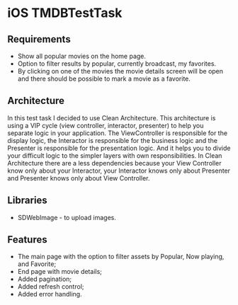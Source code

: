 # iOS TMDBTestTask
 
## Requirements
 
 - Show all popular movies on the home page.
 - Option to filter results by popular, currently broadcast, my favorites.
 - By clicking on one of the movies the movie details screen will be open and there should be possible to mark a movie as a favorite.

## Architecture

In this test task I decided to use Clean Architecture. This architecture is using a VIP cycle (view controller, interactor, presenter) to help you separate logic in your application. The ViewController is responsible for the display logic, the Interactor is responsible for the business logic and the Presenter is responsible for the presentation logic. And it helps you to divide your difficult logic to the simpler layers with own responsibilities. In Clean Architecture there are a less dependencies because your View Controller know only about your Interactor, your Interactor knows only about Presenter and Presenter knows only about View Controller.

## Libraries

- SDWebImage - to upload images.

## Features

- The main page with the option to filter assets by Popular, Now playing, and Favorite;
- End page with movie details; 
- Added pagination;
- Added refresh control; 
- Added error handling.

